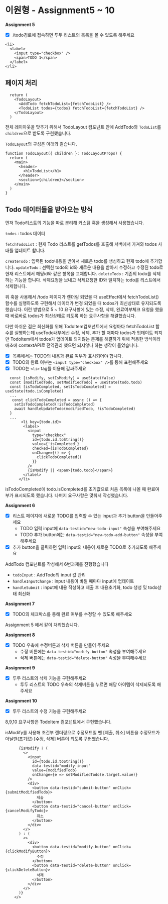 # 이원형 - Assignment5 ~ 10

**Assignment 5**

- [x] /todo경로에 접속하면 투두 리스트의 목록을 볼 수 있도록 해주세요

```
<li>
  <label>
    <input type="checkbox" />
    <span>TODO 1</span>
  </label>
</li>
```

## 페이지 처리

```
  return (
    <TodoLayout>
      <AddTodo fetchTodoList={fetchTodoList} />
      <TodoList todos={todos} fetchTodoList={fetchTodoList} />
    </TodoLayout>
  )
```

전체 레이아웃을 맞추기 위해서 TodoLayout 컴포넌트 안에 AddTodo와 `TodoList`를 `children`으로 받도록 구현했습니다.

`TodoLayout`의 구성은 아래와 같습니다.

```
function TodoLayout({ children }: TodoLayoutProps) {
  return (
    <main>
      <header>
        <h1>TodoList</h1>
      </header>
      <section>{children}</section>
    </main>
  )
}
```

## Todo 데이터들을 받아오는 방식

먼저 Todo리스트의 기능을 따로 분리해 커스텀 훅을 생성해서 사용했습니다.

`todos` : todos 데이터

`fetchTodoList` : 현재 Todo 리스트를 getTodos를 호출해 서버에서 가져와 todos 사태를 업데이트 합니다.

`createTodo` : 입력된 todo내용을 받아서 새로은 todo를 생성하고 현재 todo에 추가합니다.
`updateTodo` : 선택한 todo의 id와 새로운 내용을 받아서 수정하고 수정된 todo로 현재 리스트에서 해당id와 같은 항목을 교체합니다.
`deleteTodo` : 기존의 todo를 삭제하는 기능을 합니다. 삭제요청을 보내고 삭제요청한 ID와 일치하는 todo를 리스트에서 삭제합니다.

위 훅을 사용해서 /todo 페이지가 렌더링 되었을 때 useEffect에서 fetchTodoList() 함수를 실행하도록 구현해서 데이터가 변경 되었을 때 todos가 최신상태로 유지되도록 했습니다.
이런 방법으로 5 ~ 10 요구사항에 있는 수정, 삭제, 완료여부체크 요청을 했을 때 바로바로 todos가 최신상태로 되도록 하는 요구사항을 해결했습니다.

다만 아쉬운 점은 최신화를 위해 TodoItem컴포넌트에서 요청마다 fetchTodoList 함수를 실행하는데 useTodo내부에선 수정, 삭제, 추가 할 때마다 todos가 업데이트 되지만 TodoItem에서 todos가 업데이트 되지않는 문제를 해결하기 위해 적용한 방식이라 애초에 contextAPI로 전역관리 했으면 되지않나 하는 생각이 들었습니다.

- [x] 목록에서는 TODO의 내용과 완료 여부가 표시되어야 합니다.
- [x] TODO의 완료 여부는 `<input type="checkbox" />`를 통해 표현해주세요
- [x] TODO는 `<li>` tag를 이용해 감싸주세요

```
  const [isModify, setIsModify] = useState(false)
  const [modifiedTodo, setModifiedTodo] = useState(todo.todo)
  const [isTodoCompleted, setIsTodoCompleted] = useState(todo.isCompleted)
  ...
   const clickTodoCompleted = async () => {
    setIsTodoCompleted(!isTodoCompleted)
    await handleUpdateTodo(modifiedTodo, !isTodoCompleted)
  }
  ...
       <li key={todo.id}>
        <label>
          <input
            type="checkbox"
            id={todo.id.toString()}
            value={'isCompleted'}
            checked={isTodoCompleted}
            onChange={() => {
              clickTodoCompleted()
            }}
          />
          {isModify || <span>{todo.todo}</span>}
        </label>
      </li>
```

isTodoCompleted에 todo.isCompleted를 초기값으로 처음 목록에 나올 때 완료여부가 표시되도록 했습니다. 나머지 요구사항은 맞춰서 작성했습니다.

**Assignment 6**

- [x] 리스트 페이지에 새로운 TODO를 입력할 수 있는 input과 추가 button을 만들어주세요
  - TODO 입력 input에 `data-testid="new-todo-input"` 속성을 부여해주세요
  - TODO 추가 button에는 `data-testid="new-todo-add-button"` 속성을 부여해주세요
- [x] 추가 button을 클릭하면 입력 input의 내용이 새로운 TODO로 추가되도록 해주세요

AddTodo 컴포넌트를 작성해서 6번과제를 진행했습니다

- `todoInput` : AddTodo의 input 값 관리
- `handleInputChange` : input 내용이 바뀔 때마다 input에 업데이트
- `handleSubmit` : input에 내용 작성하고 제출 후 내용초기화, todo 생성 및 todo상태 최신화

**Assignment 7**

- [x] TODO의 체크박스를 통해 완료 여부를 수정할 수 있도록 해주세요

Assignment 5 에서 같이 처리했습니다.

**Assignment 8**

- [x] TODO 우측에 수정버튼과 삭제 버튼을 만들어 주세요
  - 수정 버튼에는 `data-testid="modify-button"` 속성을 부여해주세요
  - 삭제 버튼에는 `data-testid="delete-button"` 속성을 부여해주세요

**Assignment 9**

- [x] 투두 리스트의 삭제 기능을 구현해주세요
  - 투두 리스트의 TODO 우측의 삭제버튼을 누르면 해당 아이템이 삭제되도록 해주세요

**Assignment 10**

- [x] 투두 리스트의 수정 기능을 구현해주세요

8,9,10 요구사항은 TodoItem 컴포넌트에서 구현했습니다.

isModify를 사용해 조건부 렌더링으로 수정모드일 땐 [제출, 취소] 버튼을 수정모드가 아닐땐(초기값) [수정, 삭제] 버튼이 되도록 구현했습니다.

```
      {isModify ? (
        <>
          <input
            id={todo.id.toString()}
            data-testid="modify-input"
            value={modifiedTodo}
            onChange={e => setModifiedTodo(e.target.value)}
          />
          <div>
            <button data-testid="submit-button" onClick={submitModifiedTodo}>
              제출
            </button>
            <button data-testid="cancel-button" onClick={cancelModifyTodo}>
              취소
            </button>
          </div>
        </>
      ) : (
        <>
          <div>
            <button data-testid="modify-button" onClick={clickModifyButton}>
              수정
            </button>
            <button data-testid="delete-button" onClick={clickDeleteButton}>
              삭제
            </button>
          </div>
        </>
      )}
    </>
```

